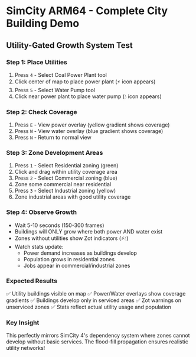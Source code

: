 # SimCity ARM64 - Complete City Building Demo

## Utility-Gated Growth System Test

### Step 1: Place Utilities
1. Press `4` - Select Coal Power Plant tool
2. Click center of map to place power plant (⚡ icon appears)
3. Press `5` - Select Water Pump tool  
4. Click near power plant to place water pump (💧 icon appears)

### Step 2: Check Coverage
1. Press `E` - View power overlay (yellow gradient shows coverage)
2. Press `W` - View water overlay (blue gradient shows coverage)
3. Press `N` - Return to normal view

### Step 3: Zone Development Areas
1. Press `1` - Select Residential zoning (green)
2. Click and drag within utility coverage area
3. Press `2` - Select Commercial zoning (blue)
4. Zone some commercial near residential
5. Press `3` - Select Industrial zoning (yellow)
6. Zone industrial areas with good utility coverage

### Step 4: Observe Growth
- Wait 5-10 seconds (150-300 frames)
- Buildings will ONLY grow where both power AND water exist
- Zones without utilities show Zot indicators (⚡💧)
- Watch stats update:
  - Power demand increases as buildings develop
  - Population grows in residential zones
  - Jobs appear in commercial/industrial zones

### Expected Results
✅ Utility buildings visible on map
✅ Power/Water overlays show coverage gradients
✅ Buildings develop only in serviced areas
✅ Zot warnings on unserviced zones
✅ Stats reflect actual utility usage and population

### Key Insight
This perfectly mirrors SimCity 4's dependency system where zones cannot develop without basic services. The flood-fill propagation ensures realistic utility networks!